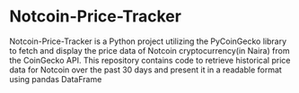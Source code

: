 # Notcoin-Price-Tracker
Notcoin-Price-Tracker is a Python project utilizing the PyCoinGecko library to fetch and display the price data of Notcoin cryptocurrency(in Naira) from the CoinGecko API. This repository contains code to retrieve historical price data for Notcoin over the past 30 days and present it in a readable format using pandas DataFrame
